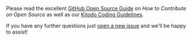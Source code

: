 Please read the excellent [GitHub Open Source Guide](https://opensource.guide/how-to-contribute/) on *How to Contribute on Open Source* as well as our [Kitodo Coding Guidelines](https://github.com/kitodo/coding-guidelines/releases/latest/).

If you have any further questions just [open a new issue](https://github.com/kitodo/kitodo-presentation/issues/new) and we'll be happy to assist!
